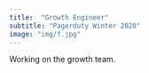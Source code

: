 ```yaml
---
title:  "Growth Engineer"
subtitle: "Pagerduty Winter 2020"
image: "img/f.jpg"
---
```


Working on the growth team.

